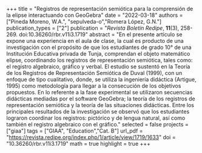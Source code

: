 +++
title = "Registros de representación semiótica para la comprensión de la elipse interactuando con GeoGebra"
date = "2022-03-18"
authors = ["Pineda Moreno, W.A.", "sepulveda-o","Romera López, G.N."]
publication_types = ["2"]
publication = "*Revista Boletín Redipe*, **11**(3), 258-269. doi:10.36260/rbr.v11i3.1719"
abstract = "En el presente artículo se expone una experiencia en el aula de clase, la cual es producto de una investigación con el propósito de que los estudiantes de grado 10° de una Institución Educativa privada de Tunja, comprendan el objeto matemático elipse, coordinando los registros de representación semiótica, tales como: el registro algebraico, gráfico y verbal. El estudio se sustentó en la Teoría de los Registros de Representación Semiótica de Duval (1999), con un enfoque de tipo cualitativo, donde, se utiliza la ingeniería didáctica (Artigue, 1995) como metodología para llegar a la consecución de los objetivos propuestos. En lo referente a la fase experimental se utilizaron secuencias didácticas mediadas por el software GeoGebra; la teoría de los registros de representación semiótica y la teoría de las situaciones didácticas. Entre los principales resultados de la investigación se observó que los estudiantes lograron coordinar los registros: pictórico y de lengua natural, así como también el registro algebraico con el gráfico."
selected = false
projects = ["giaa"]
tags = ["GIAA", "Education","Cat. B"]
url_pdf = "https://revista.redipe.org/index.php/1/article/view/1719/1633"
doi = "10.36260/rbr.v11i3.1719"
math = true
highlight = true
+++
